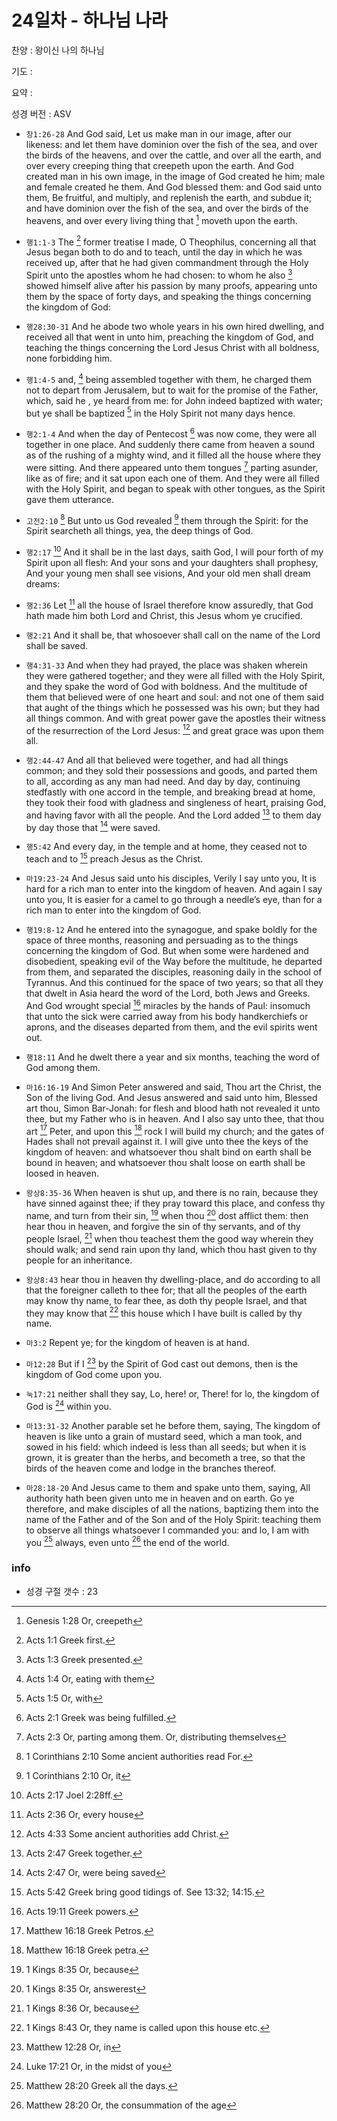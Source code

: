# 24일차 - 하나님 나라

찬양 : 왕이신 나의 하나님

기도 : 

요약 : 

성경 버전 : ASV

- `창1:26-28` And God said, Let us make man in our image, after our likeness: and let them have dominion over the fish of the sea, and over the birds of the heavens, and over the cattle, and over all the earth, and over every creeping thing that creepeth upon the earth. And God created man in his own image, in the image of God created he him; male and female created he them. And God blessed them: and God said unto them, Be fruitful, and multiply, and replenish the earth, and subdue it; and have dominion over the fish of the sea, and over the birds of the heavens, and over every living thing that [^Gen1:28a] moveth upon the earth.
[^Gen1:28a]: Genesis 1:28 Or, creepeth 


- `행1:1-3` The [^Acts1:1a] former treatise I made, O Theophilus, concerning all that Jesus began both to do and to teach, until the day in which he was received up, after that he had given commandment through the Holy Spirit unto the apostles whom he had chosen: to whom he also [^Acts1:3a] showed himself alive after his passion by many proofs, appearing unto them by the space of forty days, and speaking the things concerning the kingdom of God:
[^Acts1:1a]: Acts 1:1 Greek first. 
[^Acts1:3a]: Acts 1:3 Greek presented. 


- `행28:30-31` And he abode two whole years in his own hired dwelling, and received all that went in unto him, preaching the kingdom of God, and teaching the things concerning the Lord Jesus Christ with all boldness, none forbidding him.

- `행1:4-5` and, [^Acts1:4a] being assembled together with them, he charged them not to depart from Jerusalem, but to wait for the promise of the Father, which, said he , ye heard from me: for John indeed baptized with water; but ye shall be baptized [^Acts1:5a] in the Holy Spirit not many days hence.
[^Acts1:4a]: Acts 1:4 Or, eating with them 
[^Acts1:5a]: Acts 1:5 Or, with 


- `행2:1-4` And when the day of Pentecost [^Acts2:1a] was now come, they were all together in one place. And suddenly there came from heaven a sound as of the rushing of a mighty wind, and it filled all the house where they were sitting. And there appeared unto them tongues [^Acts2:3a] parting asunder, like as of fire; and it sat upon each one of them. And they were all filled with the Holy Spirit, and began to speak with other tongues, as the Spirit gave them utterance.
[^Acts2:1a]: Acts 2:1 Greek was being fulfilled. 
[^Acts2:3a]: Acts 2:3 Or, parting among them. Or, distributing themselves 


- `고전2:10` [^1Cor2:10a] But unto us God revealed [^1Cor2:10b] them through the Spirit: for the Spirit searcheth all things, yea, the deep things of God.
[^1Cor2:10a]: 1 Corinthians 2:10 Some ancient authorities read For. 
[^1Cor2:10b]: 1 Corinthians 2:10 Or, it 


- `행2:17` [^Acts2:17a] And it shall be in the last days, saith God, I will pour forth of my Spirit upon all flesh: And your sons and your daughters shall prophesy, And your young men shall see visions, And your old men shall dream dreams:
[^Acts2:17a]: Acts 2:17 Joel 2:28ff. 


- `행2:36` Let [^Acts2:36a] all the house of Israel therefore know assuredly, that God hath made him both Lord and Christ, this Jesus whom ye crucified.
[^Acts2:36a]: Acts 2:36 Or, every house 


- `행2:21` And it shall be, that whosoever shall call on the name of the Lord shall be saved.

- `행4:31-33` And when they had prayed, the place was shaken wherein they were gathered together; and they were all filled with the Holy Spirit, and they spake the word of God with boldness. And the multitude of them that believed were of one heart and soul: and not one of them said that aught of the things which he possessed was his own; but they had all things common. And with great power gave the apostles their witness of the resurrection of the Lord Jesus: [^Acts4:33a] and great grace was upon them all.
[^Acts4:33a]: Acts 4:33 Some ancient authorities add Christ. 


- `행2:44-47` And all that believed were together, and had all things common; and they sold their possessions and goods, and parted them to all, according as any man had need. And day by day, continuing stedfastly with one accord in the temple, and breaking bread at home, they took their food with gladness and singleness of heart, praising God, and having favor with all the people. And the Lord added [^Acts2:47a] to them day by day those that [^Acts2:47b] were saved.
[^Acts2:47a]: Acts 2:47 Greek together. 
[^Acts2:47b]: Acts 2:47 Or, were being saved 


- `행5:42` And every day, in the temple and at home, they ceased not to teach and to [^Acts5:42a] preach Jesus as the Christ.
[^Acts5:42a]: Acts 5:42 Greek bring good tidings of. See 13:32; 14:15. 


- `마19:23-24` And Jesus said unto his disciples, Verily I say unto you, It is hard for a rich man to enter into the kingdom of heaven. And again I say unto you, It is easier for a camel to go through a needle’s eye, than for a rich man to enter into the kingdom of God.

- `행19:8-12` And he entered into the synagogue, and spake boldly for the space of three months, reasoning and persuading as to the things concerning the kingdom of God. But when some were hardened and disobedient, speaking evil of the Way before the multitude, he departed from them, and separated the disciples, reasoning daily in the school of Tyrannus. And this continued for the space of two years; so that all they that dwelt in Asia heard the word of the Lord, both Jews and Greeks. And God wrought special [^Acts19:11a] miracles by the hands of Paul: insomuch that unto the sick were carried away from his body handkerchiefs or aprons, and the diseases departed from them, and the evil spirits went out.
[^Acts19:11a]: Acts 19:11 Greek powers. 


- `행18:11` And he dwelt there a year and six months, teaching the word of God among them.

- `마16:16-19` And Simon Peter answered and said, Thou art the Christ, the Son of the living God. And Jesus answered and said unto him, Blessed art thou, Simon Bar-Jonah: for flesh and blood hath not revealed it unto thee, but my Father who is in heaven. And I also say unto thee, that thou art [^Matt16:18a] Peter, and upon this [^Matt16:18b] rock I will build my church; and the gates of Hades shall not prevail against it. I will give unto thee the keys of the kingdom of heaven: and whatsoever thou shalt bind on earth shall be bound in heaven; and whatsoever thou shalt loose on earth shall be loosed in heaven.
[^Matt16:18a]: Matthew 16:18 Greek Petros. 
[^Matt16:18b]: Matthew 16:18 Greek petra. 


- `왕상8:35-36` When heaven is shut up, and there is no rain, because they have sinned against thee; if they pray toward this place, and confess thy name, and turn from their sin, [^1Kgs8:35a] when thou [^1Kgs8:35b] dost afflict them: then hear thou in heaven, and forgive the sin of thy servants, and of thy people Israel, [^1Kgs8:36a] when thou teachest them the good way wherein they should walk; and send rain upon thy land, which thou hast given to thy people for an inheritance.
[^1Kgs8:35a]: 1 Kings 8:35 Or, because 
[^1Kgs8:35b]: 1 Kings 8:35 Or, answerest 
[^1Kgs8:36a]: 1 Kings 8:36 Or, because 


- `왕상8:43` hear thou in heaven thy dwelling-place, and do according to all that the foreigner calleth to thee for; that all the peoples of the earth may know thy name, to fear thee, as doth thy people Israel, and that they may know that [^1Kgs8:43a] this house which I have built is called by thy name.
[^1Kgs8:43a]: 1 Kings 8:43 Or, they name is called upon this house etc. 


- `마3:2` Repent ye; for the kingdom of heaven is at hand.

- `마12:28` But if I [^Matt12:28a] by the Spirit of God cast out demons, then is the kingdom of God come upon you.
[^Matt12:28a]: Matthew 12:28 Or, in 


- `눅17:21` neither shall they say, Lo, here! or, There! for lo, the kingdom of God is [^Luke17:21a] within you.
[^Luke17:21a]: Luke 17:21 Or, in the midst of you 


- `마13:31-32` Another parable set he before them, saying, The kingdom of heaven is like unto a grain of mustard seed, which a man took, and sowed in his field: which indeed is less than all seeds; but when it is grown, it is greater than the herbs, and becometh a tree, so that the birds of the heaven come and lodge in the branches thereof.

- `마28:18-20` And Jesus came to them and spake unto them, saying, All authority hath been given unto me in heaven and on earth. Go ye therefore, and make disciples of all the nations, baptizing them into the name of the Father and of the Son and of the Holy Spirit: teaching them to observe all things whatsoever I commanded you: and lo, I am with you [^Matt28:20a] always, even unto [^Matt28:20b] the end of the world.
[^Matt28:20a]: Matthew 28:20 Greek all the days. 
[^Matt28:20b]: Matthew 28:20 Or, the consummation of the age 


### info

- 성경 구절 갯수 : 23